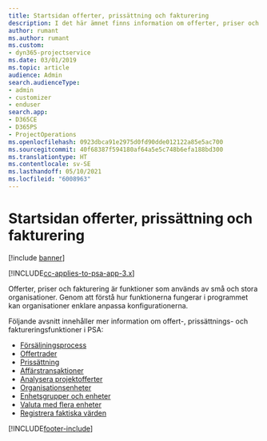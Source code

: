 ```yaml
---
title: Startsidan offerter, prissättning och fakturering
description: I det här ämnet finns information om offerter, priser och fakturering.
author: rumant
ms.author: rumant
ms.custom:
- dyn365-projectservice
ms.date: 03/01/2019
ms.topic: article
audience: Admin
search.audienceType:
- admin
- customizer
- enduser
search.app:
- D365CE
- D365PS
- ProjectOperations
ms.openlocfilehash: 0923dbca91e2975d0fd90dde012122a85e5ac700
ms.sourcegitcommit: 40f68387f594180af64a5e5c748b6efa188bd300
ms.translationtype: HT
ms.contentlocale: sv-SE
ms.lasthandoff: 05/10/2021
ms.locfileid: "6008963"
---
```

# <a name="quoting-pricing-and-billing-home-page"></a>Startsidan offerter, prissättning och fakturering

[!include [banner](../includes/psa-now-project-operations.md)]

[!INCLUDE[cc-applies-to-psa-app-3.x](../includes/cc-applies-to-psa-app-3x.md)]

Offerter, priser och fakturering är funktioner som används av små och stora organisationer. Genom att förstå hur funktionerna fungerar i programmet kan organisationer enklare anpassa konfigurationerna.

Följande avsnitt innehåller mer information om offert-, prissättnings- och faktureringsfunktioner i PSA:

- [Försäljningsprocess](basic-sales-process.md)
- [Offertrader](basic-quote-lines.md)
- [Prissättning](basic-pricing.md)
- [Affärstransaktioner](basic-business-transactions.md)
- [Analysera projektofferter](basic-analyzing-quotes.md)
- [Organisationsenheter](advanced-organizational.md)
- [Enhetsgrupper och enheter](advanced-units.md)
- [Valuta med flera enheter](advanced-currency.md)
- [Registrera faktiska värden](advanced-actuals.md)


[!INCLUDE[footer-include](../includes/footer-banner.md)]
